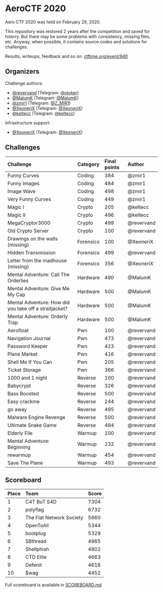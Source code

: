 # AeroCTF 2020

Aero CTF 2020 was held on February 29, 2020.

This repository was restored 2 years after the competition and saved for history. But there may be some problems with consistency, missing files, etc. Anyway, when possible, it contains source codes and solutions for challenges.

Results, writeups, feedback and so on: [ctftime.org/event/940](https://ctftime.org/event/940)

## Organizers

Challenge authors:

- [@revervand](https://github.com/revervand) (Telegram: [@revker](https://t.me/revker))
- [@MalumK](https://github.com/MalumK) (Telegram: [@MalumK](https://t.me/MalumK))
- [@zmir1](https://github.com/zmir1) (Telegram: [@Z_MIR1](https://t.me/Z_MIR1))
- [@XeoneriX](https://github.com/XeoneriX) (Telegram: [@XeoneriX](https://t.me/xeonerix))
- [@keltecc](https://github.com/keltecc) (Telegram: [@keltecc](https://t.me/keltecc))

Infrastructure support:

- [@XeoneriX](https://github.com/XeoneriX) (Telegram: [@XeoneriX](https://t.me/xeonerix))

## Challenges

| Challenge                                              | Category  | Final points | Author     |
|:-------------------------------------------------------|:----------|:-------------|:-----------|
| Funny Curves                                           | Coding    | 384          | @zmir1     |
| Funny Images                                           | Coding    | 484          | @zmir1     |
| Image Wave                                             | Coding    | 498          | @zmir1     |
| Very Funny Curves                                      | Coding    | 449          | @zmir1     |
| Magic I                                                | Crypto    | 205          | @keltecc   |
| Magic II                                               | Crypto    | 496          | @keltecc   |
| MegaCryptor3000                                        | Crypto    | 499          | @revervand |
| Old Crypto Server                                      | Crypto    | 100          | @revervand |
| Drawings on the walls (missing)                        | Forensics | 100          | @XeoneriX  |
| Hidden Transmission                                    | Forensics | 499          | @revervand |
| Letter from the madhouse (missing)                     | Forensics | 356          | @XeoneriX  |
| Mental Adventure: Сall The Orderlies                   | Hardware  | 490          | @MalumK    |
| Mental Adventure: Give Me My Cap                       | Hardware  | 500          | @MalumK    |
| Mental Adventure: How did you take off a straitjacket? | Hardware  | 500          | @MalumK    |
| Mental Adventure: Orderly Trap                         | Hardware  | 500          | @MalumK    |
| Aerofloat                                              | Pwn       | 100          | @revervand |
| Navigation Journal                                     | Pwn       | 473          | @revervand |
| Password Keeper                                        | Pwn       | 423          | @revervand |
| Plane Market                                           | Pwn       | 416          | @revervand |
| Shell Me If You Can                                    | Pwn       | 205          | @revervand |
| Ticket Storage                                         | Pwn       | 366          | @revervand |
| 1000 and 1 night                                       | Reverse   | 100          | @revervand |
| Babycrypt                                              | Reverse   | 326          | @revervand |
| Bass Boosted                                           | Reverse   | 500          | @revervand |
| Easy crackme                                           | Reverse   | 244          | @revervand |
| go away                                                | Reverse   | 495          | @revervand |
| Malware Engine Revenge                                 | Reverse   | 500          | @revervand |
| Ultimate Snake Game                                    | Reverse   | 484          | @revervand |
| Elderly File                                           | Warmup    | 100          | @revervand |
| Mental Adventure: Beginning                            | Warmup    | 232          | @revervand |
| rewarmup                                               | Warmup    | 454          | @revervand |
| Save The Plane                                         | Warmup    | 493          | @revervand |

## Scoreboard

| Place | Team                             | Score |
|:------|:---------------------------------|:------|
| 1     | C4T BuT S4D                      | 7304  |
| 2     | polyflag                         | 6732  |
| 3     | The Flat Network Society         | 5660  |
| 4     | OpenToAll                        | 5344  |
| 5     | bootplug                         | 5329  |
| 6     | SBthread                         | 4965  |
| 7     | Shellphish                       | 4802  |
| 8     | CTD Elite                        | 4663  |
| 9     | Defenit                          | 4616  |
| 10    | $wag                             | 4452  |

Full scoreboard is available in [SCOREBOARD.md](SCOREBOARD.md)
